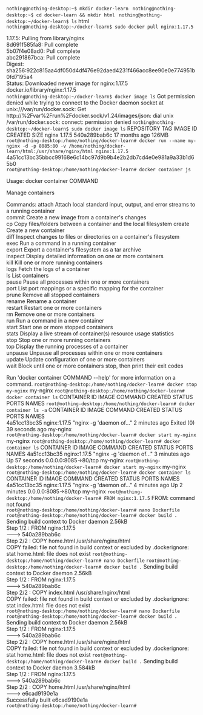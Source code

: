 ``` nothing@nothing-desktop:~$ mkdir docker-learn  ```
``` nothing@nothing-desktop:~$ cd docker-learn && mkdir html  ```
``` nothing@nothing-desktop:~/docker-learn$ ls ```
html  
``` nothing@nothing-desktop:~/docker-learn$ sudo docker pull nginx:1.17.5 ``` 
        
1.17.5: Pulling from library/nginx  
8d691f585fa8: Pull complete  
5b07f4e08ad0: Pull complete  
abc291867bca: Pull complete   
Digest: sha256:922c815aa4df050d4df476e92daed4231f466acc8ee90e0e774951b0fd7195a4  
Status: Downloaded newer image for nginx:1.17.5  
docker.io/library/nginx:1.17.5  
``` nothing@nothing-desktop:~/docker-learn$ docker image ls ```
Got permission denied while trying to connect to the Docker daemon socket at unix:///var/run/docker.sock: Get http://%2Fvar%2Frun%2Fdocker.sock/v1.24/images/json: dial unix /var/run/docker.sock: connect: permission denied
``` nothing@nothing-desktop:~/docker-learn$ sudo docker image ls ```
REPOSITORY   TAG       IMAGE ID       CREATED         SIZE
nginx        1.17.5    540a289bab6c   17 months ago   126MB
``` root@nothing-desktop:/home/nothing/docker-learn# docker run --name my-nginx -d -p 8085:80 -v /home/nothing/docker-learn/html:/usr/share/nginx/html nginx:1.17.5  ```
4a51cc13bc35bbcc99168e6c14bc97d9b9b4e2b2db7cd4e0e981a9a33b1d65b0  
``` root@nothing-desktop:/home/nothing/docker-learn# docker container js ``` 

Usage:  docker container COMMAND  

Manage containers    

Commands:
  attach      Attach local standard input, output, and error streams to a running container  
  commit      Create a new image from a container's changes  
  cp          Copy files/folders between a container and the local filesystem 
  create      Create a new container  
  diff        Inspect changes to files or directories on a container's filesystem  
  exec        Run a command in a running container  
  export      Export a container's filesystem as a tar archive  
  inspect     Display detailed information on one or more containers  
  kill        Kill one or more running containers  
  logs        Fetch the logs of a container  
  ls          List containers  
  pause       Pause all processes within one or more containers  
  port        List port mappings or a specific mapping for the container  
  prune       Remove all stopped containers  
  rename      Rename a container  
  restart     Restart one or more containers  
  rm          Remove one or more containers  
  run         Run a command in a new container  
  start       Start one or more stopped containers  
  stats       Display a live stream of container(s) resource usage statistics  
  stop        Stop one or more running containers  
  top         Display the running processes of a container  
  unpause     Unpause all processes within one or more containers  
  update      Update configuration of one or more containers  
  wait        Block until one or more containers stop, then print their exit codes  

Run 'docker container COMMAND --help' for more information on a command.
``` root@nothing-desktop:/home/nothing/docker-learn# docker stop my-nginx ```
my-nginx
``` root@nothing-desktop:/home/nothing/docker-learn# docker container ls ```
CONTAINER ID   IMAGE     COMMAND   CREATED   STATUS    PORTS     NAMES
``` root@nothing-desktop:/home/nothing/docker-learn# docker container ls -a ```
CONTAINER ID   IMAGE          COMMAND                  CREATED         STATUS                      PORTS     NAMES  
4a51cc13bc35   nginx:1.17.5   "nginx -g 'daemon of…"   2 minutes ago   Exited (0) 39 seconds ago             my-nginx  
``` root@nothing-desktop:/home/nothing/docker-learn# docker start my-nginx ```
my-nginx
``` root@nothing-desktop:/home/nothing/docker-learn# docker container ls ```
CONTAINER ID   IMAGE          COMMAND                  CREATED         STATUS          PORTS                  NAMES
4a51cc13bc35   nginx:1.17.5   "nginx -g 'daemon of…"   3 minutes ago   Up 57 seconds   0.0.0.0:8085->80/tcp   my-nginx
``` root@nothing-desktop:/home/nothing/docker-learn# docker start my-nginx ```
my-nginx
``` root@nothing-desktop:/home/nothing/docker-learn# docker container ls ```
CONTAINER ID   IMAGE          COMMAND                  CREATED         STATUS         PORTS                  NAMES
4a51cc13bc35   nginx:1.17.5   "nginx -g 'daemon of…"   4 minutes ago   Up 2 minutes   0.0.0.0:8085->80/tcp   my-nginx
``` root@nothing-desktop:/home/nothing/docker-learn# FROM nginx:1.17.5 ```
FROM: command not found  
``` root@nothing-desktop:/home/nothing/docker-learn# nano Dockerfile ```
``` root@nothing-desktop:/home/nothing/docker-learn# docker build . ```
Sending build context to Docker daemon   2.56kB  
Step 1/2 : FROM nginx:1.17.5  
 ---> 540a289bab6c  
Step 2/2 : COPY home.html /usr/share/nginx/html  
COPY failed: file not found in build context or excluded by .dockerignore: stat home.html: file does not exist
``` root@nothing-desktop:/home/nothing/docker-learn# nano Dockerfile ```
``` root@nothing-desktop:/home/nothing/docker-learn# docker build . ```
Sending build context to Docker daemon   2.56kB  
Step 1/2 : FROM nginx:1.17.5  
 ---> 540a289bab6c  
Step 2/2 : COPY index.html /usr/share/nginx/html  
COPY failed: file not found in build context or excluded by .dockerignore: stat index.html: file does not exist  
``` root@nothing-desktop:/home/nothing/docker-learn# nano Dockerfile   ```
``` root@nothing-desktop:/home/nothing/docker-learn# docker build .  ```
Sending build context to Docker daemon   2.56kB  
Step 1/2 : FROM nginx:1.17.5  
 ---> 540a289bab6c  
Step 2/2 : COPY home.html /usr/share/nginx/html  
COPY failed: file not found in build context or excluded by .dockerignore: stat home.html: file does not exist
``` root@nothing-desktop:/home/nothing/docker-learn# docker build . ```
Sending build context to Docker daemon  3.584kB  
Step 1/2 : FROM nginx:1.17.5  
 ---> 540a289bab6c  
Step 2/2 : COPY home.html /usr/share/nginx/html  
 ---> e6cad9190e1a  
Successfully built e6cad9190e1a  
``` root@nothing-desktop:/home/nothing/docker-learn# ```
